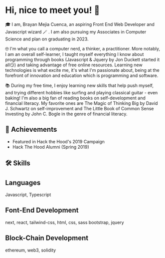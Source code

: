 # Hi, nice to meet you! 👋

🎓 I am, Brayan Mejia Cuenca, an aspiring Front End Web Developer and Javascript wizard 🪄 . I am also pursuing my Associates in Computer Science and plan on graduating in 2023.

🤓 I'm what you call a computer nerd, a thinker, a practitioner. More notably, I am an overall self-learner, I taught myself everything I know about programming through books (Javascript & Jquery by Jon Duckett started it all😏) and taking advantage of free online resources. Learning new technologies is what excite me, it's what I'm passionate about, being at the forefront of innovation and education which is programming and software.

📚 During my free time, I enjoy learning new skills that help push myself, and trying different hobbies like surfing and playing classical guitar - even baking! I'm also a big fan of reading books on self-development and financial literacy. My favorite ones are The Magic of Thinking Big by David J. Schwartz on self-improvement and The Little Book of Common Sense Investing by John C. Bogle in the genre of financial literacy. 







## 🏅 Achievements 

 - Featured in Hack the Hood's 2019 Campaign
 - Hack The Hood Alumni (Spring 2019)


## 🛠 Skills

## Languages
Javascript, Typescript

## Font-End Development
next, react, tailwind-css, html, css, sass bootstrap, jquery


## Block-Chain Development
ethereum, web3, solidity



